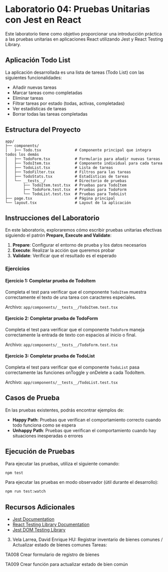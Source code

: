 # Laboratorio 04: Pruebas Unitarias con Jest en React

Este laboratorio tiene como objetivo proporcionar una introducción práctica a las pruebas unitarias en aplicaciones React utilizando Jest y React Testing Library.

## Aplicación Todo List

La aplicación desarrollada es una lista de tareas (Todo List) con las siguientes funcionalidades:

- Añadir nuevas tareas
- Marcar tareas como completadas
- Eliminar tareas
- Filtrar tareas por estado (todas, activas, completadas)
- Ver estadísticas de tareas
- Borrar todas las tareas completadas

## Estructura del Proyecto

```
app/
├── components/
│   ├── Todo.tsx               # Componente principal que integra todos los demás
│   ├── TodoForm.tsx           # Formulario para añadir nuevas tareas
│   ├── TodoItem.tsx           # Componente individual para cada tarea
│   ├── TodoList.tsx           # Lista de tareas
│   ├── TodoFilter.tsx         # Filtros para las tareas
│   ├── TodoStats.tsx          # Estadísticas de tareas
│   └── __tests__/             # Directorio de pruebas
│       ├── TodoItem.test.tsx  # Pruebas para TodoItem
│       ├── TodoForm.test.tsx  # Pruebas para TodoForm
│       └── TodoList.test.tsx  # Pruebas para TodoList
├── page.tsx                   # Página principal
└── layout.tsx                 # Layout de la aplicación
```

## Instrucciones del Laboratorio

En este laboratorio, exploraremos cómo escribir pruebas unitarias efectivas siguiendo el patrón **Prepare, Execute and Validate**:

1. **Prepare**: Configurar el entorno de prueba y los datos necesarios
2. **Execute**: Realizar la acción que queremos probar
3. **Validate**: Verificar que el resultado es el esperado

### Ejercicios

#### Ejercicio 1: Completar prueba de TodoItem

Completa el test para verificar que el componente `TodoItem` muestra correctamente el texto de una tarea con caracteres especiales.

Archivo: `app/components/__tests__/TodoItem.test.tsx`

#### Ejercicio 2: Completar prueba de TodoForm

Completa el test para verificar que el componente `TodoForm` maneja correctamente la entrada de texto con espacios al inicio o final.

Archivo: `app/components/__tests__/TodoForm.test.tsx`

#### Ejercicio 3: Completar prueba de TodoList

Completa el test para verificar que el componente `TodoList` pasa correctamente las funciones onToggle y onDelete a cada TodoItem.

Archivo: `app/components/__tests__/TodoList.test.tsx`

## Casos de Prueba

En las pruebas existentes, podrás encontrar ejemplos de:

- **Happy Path**: Pruebas que verifican el comportamiento correcto cuando todo funciona como se espera
- **Unhappy Path**: Pruebas que verifican el comportamiento cuando hay situaciones inesperadas o errores

## Ejecución de Pruebas

Para ejecutar las pruebas, utiliza el siguiente comando:

```bash
npm test
```

Para ejecutar las pruebas en modo observador (útil durante el desarrollo):

```bash
npm run test:watch
```

## Recursos Adicionales

- [Jest Documentation](https://jestjs.io/docs/getting-started)
- [React Testing Library Documentation](https://testing-library.com/docs/react-testing-library/intro/)
- [Jest DOM Testing Library](https://github.com/testing-library/jest-dom)


3. Vela Larrea, David Enrique
HU: Registrar inventario de bienes comunes / Actualizar estado de bienes comunes
Tareas:

TA008 Crear formulario de registro de bienes

TA009 Crear función para actualizar estado de bien común
